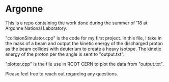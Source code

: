 # Argonne

This is a repo containing the work done during the summer of '18 at Argonne National Laboratory.

"collisionSimulator.cpp" is the code for my first project. In this file, I take in the mass of a beam and output the kinetic energy of the discharged proton as the beam collides with deuterium to create a heavy isotope. The kinetic energy of the proton per the angle is sent to "output.txt".

"plotter.cpp" is the file use in ROOT CERN to plot the data from "output.txt".

Please feel free to reach out regarding any questions.
